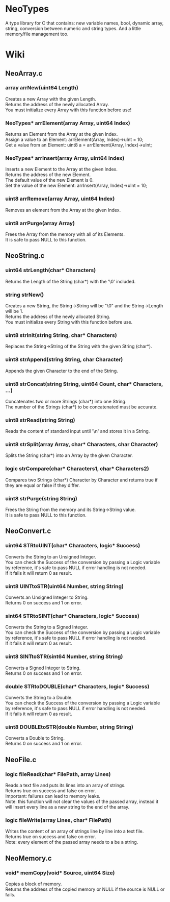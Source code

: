 # NeoTypes
A type library for C that contains: new variable names, bool, dynamic array, string, conversion between numeric and string types. And a little memory/file management too.

# Wiki

## NeoArray.c

### array arrNew(uint64 Length)
Creates a new Array with the given Length.\
Returns the address of the newly allocated Array.\
You must initialize every Array with this function before use!

### NeoTypes* arrElement(array Array, uint64 Index)
Returns an Element from the Array at the given Index.\
Assign a value to an Element: arrElement(Array, Index)->uInt = 10;\
Get a value from an Element: uint8 a = arrElement(Array, Index)->uInt;

### NeoTypes* arrInsert(array Array, uint64 Index)
Inserts a new Element to the Array at the given Index.\
Returns the address of the new Element.\
The default value of the new Element is 0.\
Set the value of the new Element: arrInsert(Array, Index)->uInt = 10;

### uint8 arrRemove(array Array, uint64 Index)
Removes an element from the Array at the given Index.

### uint8 arrPurge(array Array)
Frees the Array from the memory with all of its Elements.\
It is safe to pass NULL to this function.

## NeoString.c

### uint64 strLength(char* Characters)
Returns the Length of the String (char*) with the '\0' included.

### string strNew()
Creates a new String, the String->String will be "\0" and the String->Length will be 1.\
Returns the address of the newly allocated String.\
You must initialize every String with this function before use.

### uint8 strInit(string String, char* Characters)
Replaces the String->String of the String with the given String (char*).

### uint8 strAppend(string String, char Character)
Appends the given Character to the end of the String.

### uint8 strConcat(string String, uint64 Count, char* Characters, ...)
Concatenates two or more Strings (char*) into one String.\
The number of the Strings (char*) to be concatenated must be accurate.

### uint8 strRead(string String)
Reads the content of standard input until '\n' and stores it in a String.

### uint8 strSplit(array Array, char* Characters, char Character)
Splits the String (char*) into an Array by the given Character.

### logic strCompare(char* Characters1, char* Characters2)
Compares two Strings (char*) Character by Character and returns true if they are equal or false if they differ.

### uint8 strPurge(string String)
Frees the String from the memory and its String->String value.\
It is safe to pass NULL to this function.

## NeoConvert.c

### uint64 STRtoUINT(char* Characters, logic* Success)
Converts the String to an Unsigned Integer.\
You can check the Success of the conversion by passing a Logic variable by reference, it's safe to pass NULL if error handling is not needed.\
If it fails it will return 0 as result.

### uint8 UINTtoSTR(uint64 Number, string String)
Converts an Unsigned Integer to String.\
Returns 0 on success and 1 on error.

### sint64 STRtoSINT(char* Characters, logic* Success)
Converts the String to a Signed Integer.\
You can check the Success of the conversion by passing a Logic variable by reference, it's safe to pass NULL if error handling is not needed.\
If it fails it will return 0 as result.

### uint8 SINTtoSTR(sint64 Number, string String)
Converts a Signed Integer to String.\
Returns 0 on success and 1 on error.

### double STRtoDOUBLE(char* Characters, logic* Success)
Converts the String to a Double.\
You can check the Success of the conversion by passing a Logic variable by reference, it's safe to pass NULL if error handling is not needed.\
If it fails it will return 0 as result.

### uint8 DOUBLEtoSTR(double Number, string String)
Converts a Double to String.\
Returns 0 on success and 1 on error.

## NeoFile.c

### logic fileRead(char* FilePath, array Lines)
Reads a text file and puts its lines into an array of strings.\
Returns true on success and false on error.\
Important: failures can lead to memory leaks.\
Note: this function will not clear the values of the passed array, instead it will insert every line as a new string to the end of the array.

### logic fileWrite(array Lines, char* FilePath)
Writes the content of an array of strings line by line into a text file.\
Returns true on success and false on error.\
Note: every element of the passed array needs to a be a string.

## NeoMemory.c

### void* memCopy(void* Source, uint64 Size)
Copies a block of memory.\
Returns the address of the copied memory or NULL if the source is NULL or fails.
